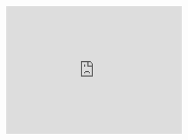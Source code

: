 <iframe src="https://giphy.com/embed/QTfX9Ejfra3ZmNxh6B" width="480" height="348" frameBorder="0" class="giphy-embed" allowFullScreen></iframe>
